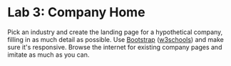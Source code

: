 

# Lab 3: Company Home

Pick an industry and create the landing page for a hypothetical company, filling in as much detail as possible. Use [Bootstrap](https://getbootstrap.com/) ([w3schools](https://www.w3schools.com/bootstrap4/default.asp)) and make sure it's responsive. Browse the internet for existing company pages and imitate as much as you can.